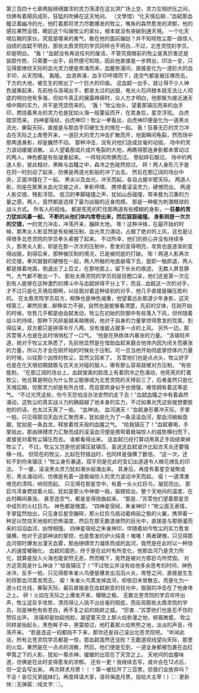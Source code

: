 第三百四十七章两股磅礴雄浑的灵力荡漾在这北溟广场上空，灵力互相挤压之间，仿佛有着飓风成形，狂猛的吹拂在这天地间。
（文學馆）“化天境后期...”血弑那血瞳泛着幽冷的光，他盯着那将灵力尽数爆发的牧尘，嘴角的森然愈发的浓郁，他的感应果然没错，眼前这个叫做牧尘的家伙，根本就没有突破到通天境。
一个化天境后期的家伙，究竟是哪来的勇气，敢在他的面前蹦跶？并不知晓牧尘那一路惊人战绩的血弑不明白，那些太鼎灵院的学员同样也不明白...不过，北苍灵院的学员，却是明白。
“轰！”血弑没有再说任何的废话，不管究竟眼前的牧尘是真厉害还是装腔作势，只需要一出手，自然便可知晓，因此他直接是一步跨出，印法一变，只见得那缭绕天际的血光灵力便是奔涌而来，血腥弥漫间，直接是化为一道巨大的血手印，从天而降。
轰隆。
血浪奔涌，血手印呼啸而下，连空气都是被压爆而去，下方的大地，被生生的按出了一个巨大的印痕。
这血弑一出手，就让得不少人神色凝重起来，先前他与洛璃出手，都是太过的凶狠，电光火石间根本就无法让人彻底的明白他有多强，但如今真正的展露峥嵘时，众人方才明白，他那极为接近通天境中期的实力，并不是凭空而来的。
“轰！”牧尘抬头，望着那镇压而来的血手印，燃烧着黑炎的灵力也是犹如火海一般蔓延而开，在其身后，星空浮现。
白虎踏空而来。
四神星宿经，白虎神印！牧尘一拳轰出，白虎神印便是化为一道黑炎流光，撕裂天际，直接是与那血手印硬生生的憾在一起。
轰！狂暴无匹的灵力冲击在天际之上席卷开来，一道巨大的灵力冲击扩散而开，地面瞬间龟裂，然而场中那两道身影，却是巍然不动。
那种冲击，没有对他们造成丝毫的动摇。
场中的灵力波动缓缓消散。
众人望着那成片成片龟裂的大地，再瞧得那连身影都未曾动过的两人，神色都是有些凝重起来。
一阵轻风吹拂而过。
卷起碎石飘过。
场中的两道人影，彼此相对，黑眸与血瞳之中，森冷之色陡然掠过。
砰！两人身形几乎是在同一时刻动了起来，仿佛是两道光影般的冲了出去。
然后在那辽阔的场台中央，正面冲撞在了一起。
黑炎以及血光，冲天而起，各自占据半壁天际。
两道人影，则是在那黑炎血光交接之点，拳影呼啸。
携带着滚滚灵力，硬憾而出。
两道人影交错，残影浮现。
低沉的拳脚碰撞之声，犹如山岳碰撞，带来极为沉重的力量之感，两人，竟然都是选择了最为凶狠的近身肉搏。
那是一种极为刺激眼球的战斗方式。
所有人的视线。
都是死死的盯住那两道有些模糊的身影，一**狂暴的灵力犹如风暴一般。
不断的从他们体内席卷出来，然后狠狠碰撞。
身影则是一次次的交错，一**的灵力冲击，冲荡开来，蹦碎大地。
嘭！这种冲锋，在最开始的时候，那黑炎人影显然是有些被压制，血光灵力涌动，占据了绝对的上风，这也是让得很多北苍灵院的学员拳头紧握了起来。
不过所幸，他们的担心并没有持续多久，那黑炎人影，却是在那一次次的压制中，愈发的变得明亮，攻势也是逐渐的变得凶狠，到得后来，那种被压制的境况，已是被彻底的打破。
嘭！两道人影再次的交错，拳风狠狠的硬憾在一起，两人所触的地面崩塌下去，旋即一触即退，两人都是搽着地面，倒退出了上百丈，在那地面上，留下长长的痕迹。
无数人屏息静气，大气都不敢出一下。
那些太鼎灵院的学员则是目瞪口呆，他们还是第一次见到有人能够在这种激烈的搏斗中与血弑拼得不分上下，而且...血弑这一次的对手，才不过只是化天境后期啊，以往面对着这种级别的对手，他几乎直接是碾压胜利的。
在太鼎灵院学员前方，柳狰也是神色凝重，他望着远处那道少年身影，这天榜第三，果然厉害...柳狰实力不弱，自然也是能够看清楚，先前的交锋，在刚开始的时候，攻势几乎都是由血弑发动，牧尘在初始的防御中有些落入下风，但伴随着战斗的持续，那种下风却是越来越微弱，他对于自身的力量掌控得愈发的完美，到得后来，双方都只是拼得半斤八两，没有谁能占据多一点的上风。
另外一边，那苏萱等人也是在此时悄悄松了一口气。
“他是在熟练体内暴涨的力量。
”洛璃轻声道，她对于牧尘太熟悉了，先前他显然是在借助血弑来磨合他体内因为闭关而暴涨的力量，所以方才会在刚开始的时候处于压制，可一旦当他开始彻底掌控体内力量的时候，以往那个凶悍的牧尘，显然又回来了。
苏萱他们也是点点头，牧尘好歹也是在化天境初期就敢与古天炎对碰的狠人，哪有那么容易就被对方压制。
“有些能耐。
”在那辽阔的场台上，血弑俊美的脸庞上有着阴冷之色涌动，他死死的盯着牧尘，他总算是明白为什么牧尘能够成为北苍灵院的天榜前三了，后者虽然只是化天境后期，但那灵力却是有所古怪，而且那肉身似乎也很强，难怪拥有着这等底气。
“不过光凭这些，你今天恐怕没办法安然的走下去！”血弑血瞳之中有着森然涌动，这牧尘的真实战斗力的确超越了他本身的实力，不过如果光凭这些就想要胜他的的话，也太过天真了一些。
“血神诀。
血河通天！”血弑身形暴冲天际，手掌一拍，只见得那滔天血光汇聚而来，犹如是化为了一条滚滚血河，那血河蜿蜒盘踞，犹如是一条血龙，释放着惊天般的血腥之气。
“给我镇压了！”血弑暴喝，手掌拍出，那由磅礴灵力汇聚而成的滚滚血河便是携带着极端惊人的威势横扫而下，直接是对着牧尘镇压而去。
谁都看得出来。
这血弑已经打算动用真正手段结束掉牧尘了。
不过，牧尘又岂是他说镇压就镇压，虽说这血弑或许比起古天炎还要强横一线。
但现在的牧尘，比起在狩猎战时，也同样是强横了数倍。
“这一次，还轮不到你来镇压！”牧尘身形暴退，双手则是在此时变幻出道道令人眼花缭乱的印法。
下一霎，滚滚黑炎灵力犹如潮水般涌出来。
其身后，再度有着星空凝聚成形，黑炎涌动间，仿佛是有着一道极端惊人的灵力波动冲天而起。
唳！一道清澈嘹亮的清鸣，响彻而起。
只见得在那星空中，有着一头火红巨鸟，凝现而出。
那巨鸟浑身燃烧着火焰，犹如是那火中神兽一般，振翅掠出，整个天地间的温度，在此时瞬间暴涨。
甚至连空气，都是变得扭曲起来。
“那是...”苏萱他们望着那星空中成形的火红巨鸟。
神色都是微震。
“四神星宿经，朱雀神印！”牧尘面无表情，手掌猛然拍出，只见身后星空蹦碎，那火红巨鸟扇动着绚丽之极的火翼，携带着一种足以焚烧天地般的恐怖温度，然后在那无数道骇然的目光中，直接是与那倒灌而来的滔滔血河，凶悍相撞。
四神星宿经之朱雀神印，伴随着如今牧尘的实力愈发强横，他对于这部神诀的掌控，也是愈发的炉火纯青！嗤嗤！两者硬憾，只见得那血河顿时爆发出漫天血雾，那由磅礴灵力凝炼而成的血河，竟然是在此时以一种惊人的速度被融化。
血弑的面色，终于是在此时有所变化，他那血河乃是灵力所化，就算是投入火海也能安然无恙，然而眼下，竟然是被对方那巨鸟所焚毁。
对方这究竟是什么神诀？“给我镇压了！”不过牧尘并没有给他多余思考的时间，神色冰冷，反手一拍，只见得那朱雀火鸟便是爆发出滔滔火炎，席卷之间，直接是生生的将那血河蒸发而去。
唳！朱雀火鸟蒸发掉血河，却依旧未曾散去，而是化为一道火红光线，撕裂天际，最后直接是在血弑剧变的目光中，狠狠的冲击在了他身体之上。
砰！火焰在天际之上爆发开来，耀眼之极。
无数北苍灵院的学员欢呼出声，牧尘这反手攻势，漂亮得让人挑不出丝毫的瑕疵，而反观那些太鼎灵院的学员，则是神色有些苍白，再不复之前的挑衅之威。
“厉害...”苏萱他们也是忍不住的赞叹出声。
洛璃却是抬起俏脸，凝望着天空上那火焰弥漫之地，柳眉微蹙。
牧尘同样是抬起头，黑色眸子中，黑雷掠过，他盯着那火焰熊熊之地，淡淡的声音，传荡开来。
“若是连这一招都挡不下来，那你还是自己滚出北苍灵院吧。
”听闻此话，所有北苍灵院学员都是一惊，那血弑竟然还没败？无数道视线望向天际，那里的火焰，果然是在一点点的消散，然后，他们便是见到，一道全身都被包裹在血红甲胄之下的人影，犹如一尊杀神，缓缓的出现在了天空之上。
天地间的血腥味道，仿佛是在此时变得愈发的浓郁。
还有一更！我继续去写，或许会在12点后，但一定会写出来。
再次拜求月票！！！第一被拉开了三百票，但我们会放弃吗？不会！各位兄弟姐妹们，再度拜请大家，请将保底月票，投给大主宰！)〖∷更新快∷无弹窗∷纯文字∷〗。
